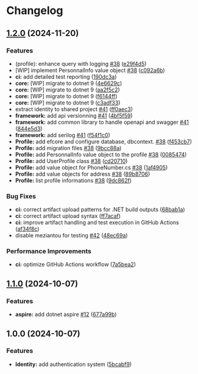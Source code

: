 # Changelog

## [1.2.0](https://github.com/osscameroon/Place/compare/v1.1.0...v1.2.0) (2024-11-20)


### Features

* (profile): enhance query with logging [#38](https://github.com/osscameroon/Place/issues/38) ([e29f4d5](https://github.com/osscameroon/Place/commit/e29f4d571f298167800d6caf9acad87cdc7d7868))
* [WIP] implement PersonnalInfo value object [#38](https://github.com/osscameroon/Place/issues/38) ([c092a6b](https://github.com/osscameroon/Place/commit/c092a6be6281fc7ce521d87d271cb38f43ed7366))
* **ci:** add detailed test reporting ([190dc3a](https://github.com/osscameroon/Place/commit/190dc3abde23c8f2105b23ec29ceeccab299469c))
* **core:** [WIP] migrate to dotnet 9 ([4e6629c](https://github.com/osscameroon/Place/commit/4e6629c96a26b9a306d1146ccc925e11008c7efa))
* **core:** [WIP] migrate to dotnet 9 ([aa2f5c2](https://github.com/osscameroon/Place/commit/aa2f5c28b7bd41bea875677e102cb37aea22e2d7))
* **core:** [WIP] migrate to dotnet 9 ([f6144ff](https://github.com/osscameroon/Place/commit/f6144ffad2ad6d211c96a5182bd822436484d733))
* **core:** [WIP] migrate to dotnet 9 ([c3adf33](https://github.com/osscameroon/Place/commit/c3adf33d7a11f34a4db1995130250536e0df51ad))
* extract identity to shared project [#41](https://github.com/osscameroon/Place/issues/41) ([ff0aec3](https://github.com/osscameroon/Place/commit/ff0aec3850857dea8dd1c67552cdd1f366f918c6))
* **framework:** add api versionning [#41](https://github.com/osscameroon/Place/issues/41) ([4bf5f59](https://github.com/osscameroon/Place/commit/4bf5f593ce27d86b9a83c98230ab8ebd4405c1f1))
* **framework:** add common library to handle openapi and swagger [#41](https://github.com/osscameroon/Place/issues/41) ([844e5d3](https://github.com/osscameroon/Place/commit/844e5d33d772e4365a4bdc50ddb620b3866cd766))
* **framework:** add serilog [#41](https://github.com/osscameroon/Place/issues/41) ([f54f1c0](https://github.com/osscameroon/Place/commit/f54f1c0de2dd3445ba16b2e2fd769e97628e1357))
* **Profile:** add efcore and configure database, dbcontext. [#38](https://github.com/osscameroon/Place/issues/38) ([f453cb7](https://github.com/osscameroon/Place/commit/f453cb717b3fb311d5817c3cd8325cbe512e1b18))
* **Profile:** add migration files [#38](https://github.com/osscameroon/Place/issues/38) ([9bcc88a](https://github.com/osscameroon/Place/commit/9bcc88a0d919c2c3500bd9f02de7ba03544c5b00))
* **Profile:** add PersonnalInfo value object to the profile [#38](https://github.com/osscameroon/Place/issues/38) ([0085474](https://github.com/osscameroon/Place/commit/0085474a4768b6ac6e350f542fbfac2f111b8a58))
* **Profile:** add UserProfile class [#38](https://github.com/osscameroon/Place/issues/38) ([cd20710](https://github.com/osscameroon/Place/commit/cd2071044aff81c52568522f3c54d0d8cd53852a))
* **Profile:** add value object for PhoneNumber.cs [#38](https://github.com/osscameroon/Place/issues/38) ([1af4905](https://github.com/osscameroon/Place/commit/1af4905adff8cb3ede5e66de3a40961ebf2af04a))
* **Profile:** add value objects for address [#38](https://github.com/osscameroon/Place/issues/38) ([89b8706](https://github.com/osscameroon/Place/commit/89b8706e728f42cbe088a1cccdaf8fb9466d0bb8))
* **Profile:** list profile informations [#38](https://github.com/osscameroon/Place/issues/38) ([9dc862f](https://github.com/osscameroon/Place/commit/9dc862f4614dd96ddec4546296f114ab1f6ee696))


### Bug Fixes

* **ci:** correct artifact upload patterns for .NET build outputs ([68bab1a](https://github.com/osscameroon/Place/commit/68bab1a931ba813f89981f0b8201f8b8fd5c0c3e))
* **ci:** correct artifact upload syntax ([ff7acaf](https://github.com/osscameroon/Place/commit/ff7acaf348ead8aa86eaf75ceb53a5c179382a1e))
* **ci:** improve artifact handling and test execution in GitHub Actions ([af34f8c](https://github.com/osscameroon/Place/commit/af34f8c462edbe3ac8728bd29100cf37a931945c))
* disable meziantou for testing [#42](https://github.com/osscameroon/Place/issues/42) ([48ec69a](https://github.com/osscameroon/Place/commit/48ec69a4a1de4c1e5561984cc27f766d51f3c491))


### Performance Improvements

* **ci:** optimize GitHub Actions workflow ([7a5bea2](https://github.com/osscameroon/Place/commit/7a5bea2561c99c69bc6269c0885e643922836655))

## [1.1.0](https://github.com/osscameroon/place-api/compare/v1.0.0...v1.1.0) (2024-10-07)


### Features

* **aspire:** add dotnet aspire [#12](https://github.com/osscameroon/place-api/issues/12) ([677a99b](https://github.com/osscameroon/place-api/commit/677a99be0ae5a9aba39e1790f3e27c18b3414bce))

## 1.0.0 (2024-10-07)


### Features

* **Identity:** add authentication system ([5bcabf9](https://github.com/osscameroon/place-api/commit/5bcabf95900dc81550f66ab4e0201922033f5062))
